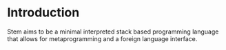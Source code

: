 # Introduction
Stem aims to be a minimal interpreted stack based programming language
that allows for metaprogramming and a foreign language interface.
